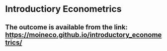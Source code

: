 # Introductiory Econometrics
## The outcome is available from the link: https://moineco.github.io/introductory_econometrics/
